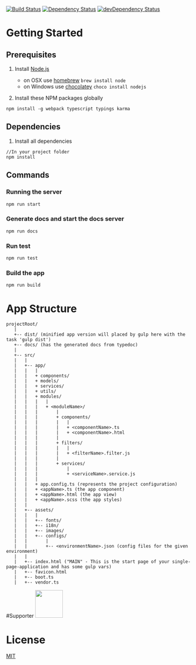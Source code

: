 [![Build Status](https://travis-ci.org/w3tecch/ng2-ts-boilerplate.svg?branch=master)](https://travis-ci.org/hw3tecch/ng2-ts-boilerplate)
[![Dependency Status](https://david-dm.org/w3tecch/ng2-ts-boilerplate.svg)](https://david-dm.org/w3tecch/ng2-ts-boilerplate)
[![devDependency Status](https://david-dm.org/w3tecch/ng2-ts-boilerplate/dev-status.svg)](https://david-dm.org/w3tecch/ng2-ts-boilerplate#info=devDependencies)

# Getting Started

## Prerequisites
1. Install [Node.js](http://nodejs.org)
	- on OSX use [homebrew](http://brew.sh) `brew install node`
	- on Windows use [chocolatey](https://chocolatey.org/) `choco install nodejs`

2. Install these NPM packages globally
  ```
  npm install -g webpack typescript typings karma
  ```

## Dependencies
1. Install all dependencies
  ```
  //In your project folder
  npm install
  ```

## Commands

### Running the server
```
npm run start
```

### Generate docs and start the docs server
```
npm run docs
```

### Run test
```
npm run test
```

### Build the app
```
npm run build
```

# App Structure
```
projectRoot/
   |
   +-- dist/ (minified app version will placed by gulp here with the task 'gulp dist')
   +-- docs/ (has the generated docs from typedoc)
   |
   +-- src/
   |   |
   |   +-- app/
   |   |   |
   |   |   + components/
   |   |   + models/
   |   |   + services/
   |   |   + utils/
   |   |   + modules/
   |   |   |   |
   |   |   |   + <moduleName>/
   |   |   |       |
   |   |   |       + components/
   |   |   |       |   |
   |   |   |       |   + <componentName>.ts
   |   |   |       |   + <componentName>.html
   |   |   |       |
   |   |   |       + filters/
   |   |   |       |   |
   |   |   |       |   + <filterName>.filter.js
   |   |   |       |
   |   |   |       + services/
   |   |   |           |
   |   |   |           + <serviceName>.service.js
   |   |   |
   |   |   + app.config.ts (represents the project configuration)
   |   |   + <appName>.ts (the app component)
   |   |   + <appName>.html (the app view)
   |   |   + <appName>.scss (the app styles)
   |   |
   |   +-- assets/
   |   |   |
   |   |   +-- fonts/
   |   |   +-- i18n/
   |   |   +-- images/
   |   |   +-- configs/
   |   |       |
   |   |       +-- <environmentName>.json (config files for the given environment)
   |   |
   |   +-- index.html ("MAIN" - This is the start page of your single-page-application and has some gulp vars)
   |   +-- favicon.html
   |   +-- boot.ts
   |   +-- vendor.ts
  ```

#Supporter
<a href="https://www.browserstack.com"><img src="https://cdn.rawgit.com/w3tecch/ng2-ts-boilerplate/browserstack/supporters/browserStack.svg" height="75" /></a>

# License
 [MIT](/LICENSE)